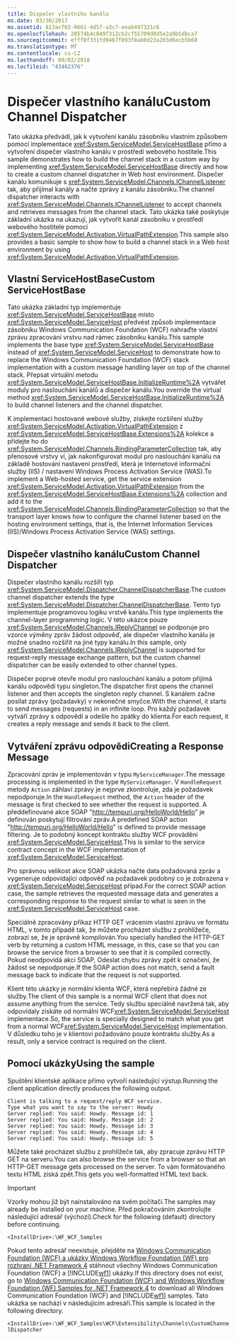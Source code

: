 ```yaml
---
title: Dispečer vlastního kanálu
ms.date: 03/30/2017
ms.assetid: 813acf03-9661-4d57-a3c7-eeab497321c6
ms.openlocfilehash: 20574b4c849f312cb2cf55709d8d5e2a9b5dbca7
ms.sourcegitcommit: efff8f331fd9467f093f8ab8d23a203d6ecb5b60
ms.translationtype: MT
ms.contentlocale: cs-CZ
ms.lasthandoff: 09/02/2018
ms.locfileid: "43462376"
---
```

# <a name="custom-channel-dispatcher"></a><span data-ttu-id="eea9c-102">Dispečer vlastního kanálu</span><span class="sxs-lookup"><span data-stu-id="eea9c-102">Custom Channel Dispatcher</span></span>
<span data-ttu-id="eea9c-103">Tato ukázka předvádí, jak k vytvoření kanálu zásobníku vlastním způsobem pomocí implementace <xref:System.ServiceModel.ServiceHostBase> přímo a vytvoření dispečer vlastního kanálu v prostředí webového hostitele.</span><span class="sxs-lookup"><span data-stu-id="eea9c-103">This sample demonstrates how to build the channel stack in a custom way by implementing <xref:System.ServiceModel.ServiceHostBase> directly and how to create a custom channel dispatcher in Web host environment.</span></span> <span data-ttu-id="eea9c-104">Dispečer kanálu komunikuje s <xref:System.ServiceModel.Channels.IChannelListener> tak, aby přijímal kanály a načte zprávy z kanálu zásobníku.</span><span class="sxs-lookup"><span data-stu-id="eea9c-104">The channel dispatcher interacts with <xref:System.ServiceModel.Channels.IChannelListener> to accept channels and retrieves messages from the channel stack.</span></span> <span data-ttu-id="eea9c-105">Tato ukázka také poskytuje základní ukázka na ukazují, jak vytvořit kanál zásobníku v prostředí webového hostitele pomocí <xref:System.ServiceModel.Activation.VirtualPathExtension>.</span><span class="sxs-lookup"><span data-stu-id="eea9c-105">This sample also provides a basic sample to show how to build a channel stack in a Web host environment by using <xref:System.ServiceModel.Activation.VirtualPathExtension>.</span></span>  
  
## <a name="custom-servicehostbase"></a><span data-ttu-id="eea9c-106">Vlastní ServiceHostBase</span><span class="sxs-lookup"><span data-stu-id="eea9c-106">Custom ServiceHostBase</span></span>  
 <span data-ttu-id="eea9c-107">Tato ukázka základní typ implementuje <xref:System.ServiceModel.ServiceHostBase> místo <xref:System.ServiceModel.ServiceHost> předvést způsob implementace zásobníku Windows Communication Foundation (WCF) nahraďte vlastní zprávu zpracování vrstvu nad rámec zásobníku kanálu.</span><span class="sxs-lookup"><span data-stu-id="eea9c-107">This sample implements the base type <xref:System.ServiceModel.ServiceHostBase> instead of <xref:System.ServiceModel.ServiceHost> to demonstrate how to replace the Windows Communication Foundation (WCF) stack implementation with a custom message handling layer on top of the channel stack.</span></span> <span data-ttu-id="eea9c-108">Přepsat virtuální metodu <xref:System.ServiceModel.ServiceHostBase.InitializeRuntime%2A> vytvářet moduly pro naslouchání kanálů a dispečer kanálu.</span><span class="sxs-lookup"><span data-stu-id="eea9c-108">You override the virtual method <xref:System.ServiceModel.ServiceHostBase.InitializeRuntime%2A> to build channel listeners and the channel dispatcher.</span></span>  
  
 <span data-ttu-id="eea9c-109">K implementaci hostované webové služby, získejte rozšíření služby <xref:System.ServiceModel.Activation.VirtualPathExtension> z <xref:System.ServiceModel.ServiceHostBase.Extensions%2A> kolekce a přidejte ho do <xref:System.ServiceModel.Channels.BindingParameterCollection> tak, aby přenosové vrstvy ví, jak nakonfigurovat modul pro naslouchání kanálu na základě hostování nastavení prostředí, která je Internetové informační služby (IIS) / nastavení Windows Process Activation Service (WAS).</span><span class="sxs-lookup"><span data-stu-id="eea9c-109">To implement a Web-hosted service, get the service extension <xref:System.ServiceModel.Activation.VirtualPathExtension> from the <xref:System.ServiceModel.ServiceHostBase.Extensions%2A> collection and add it to the <xref:System.ServiceModel.Channels.BindingParameterCollection> so that the transport layer knows how to configure the channel listener based on the hosting environment settings, that is, the Internet Information Services (IIS)/Windows Process Activation Service (WAS) settings.</span></span>  
  
## <a name="custom-channel-dispatcher"></a><span data-ttu-id="eea9c-110">Dispečer vlastního kanálu</span><span class="sxs-lookup"><span data-stu-id="eea9c-110">Custom Channel Dispatcher</span></span>  
 <span data-ttu-id="eea9c-111">Dispečer vlastního kanálu rozšíří typ <xref:System.ServiceModel.Dispatcher.ChannelDispatcherBase>.</span><span class="sxs-lookup"><span data-stu-id="eea9c-111">The custom channel dispatcher extends the type <xref:System.ServiceModel.Dispatcher.ChannelDispatcherBase>.</span></span> <span data-ttu-id="eea9c-112">Tento typ implementuje programovou logiku vrstvě kanálu.</span><span class="sxs-lookup"><span data-stu-id="eea9c-112">This type implements the channel-layer programming logic.</span></span> <span data-ttu-id="eea9c-113">V této ukázce pouze <xref:System.ServiceModel.Channels.IReplyChannel> se podporuje pro vzorce výměny zpráv žádost odpověď, ale dispečer vlastního kanálu je možné snadno rozšířit na jiné typy kanálu.</span><span class="sxs-lookup"><span data-stu-id="eea9c-113">In this sample, only <xref:System.ServiceModel.Channels.IReplyChannel> is supported for request-reply message exchange pattern, but the custom channel dispatcher can be easily extended to other channel types.</span></span>  
  
 <span data-ttu-id="eea9c-114">Dispečer poprvé otevře modul pro naslouchání kanálu a potom přijímá kanálu odpovědi typu singleton.</span><span class="sxs-lookup"><span data-stu-id="eea9c-114">The dispatcher first opens the channel listener and then accepts the singleton reply channel.</span></span> <span data-ttu-id="eea9c-115">S kanálem začne posílat zprávy (požadavky) v nekonečné smyčce.</span><span class="sxs-lookup"><span data-stu-id="eea9c-115">With the channel, it starts to send messages (requests) in an infinite loop.</span></span> <span data-ttu-id="eea9c-116">Pro každý požadavek vytváří zprávy s odpovědí a odešle ho zpátky do klienta.</span><span class="sxs-lookup"><span data-stu-id="eea9c-116">For each request, it creates a reply message and sends it back to the client.</span></span>  
  
## <a name="creating-a-response-message"></a><span data-ttu-id="eea9c-117">Vytváření zprávu odpovědi</span><span class="sxs-lookup"><span data-stu-id="eea9c-117">Creating a Response Message</span></span>  
 <span data-ttu-id="eea9c-118">Zpracování zpráv je implementován v typu `MyServiceManager`.</span><span class="sxs-lookup"><span data-stu-id="eea9c-118">The message processing is implemented in the type `MyServiceManager`.</span></span> <span data-ttu-id="eea9c-119">V `HandleRequest` metody `Action` záhlaví zprávy je nejprve zkontroluje, zda je požadavek nepodporuje.</span><span class="sxs-lookup"><span data-stu-id="eea9c-119">In the `HandleRequest` method, the `Action` header of the message is first checked to see whether the request is supported.</span></span> <span data-ttu-id="eea9c-120">A předdefinované akce SOAP "http://tempuri.org/HelloWorld/Hello" je definován poskytují filtrování zpráv.</span><span class="sxs-lookup"><span data-stu-id="eea9c-120">A predefined SOAP action "http://tempuri.org/HelloWorld/Hello" is defined to provide message filtering.</span></span> <span data-ttu-id="eea9c-121">Je to podobný koncept kontraktu služby WCF provádění <xref:System.ServiceModel.ServiceHost>.</span><span class="sxs-lookup"><span data-stu-id="eea9c-121">This is similar to the service contract concept in the WCF implementation of <xref:System.ServiceModel.ServiceHost>.</span></span>  
  
 <span data-ttu-id="eea9c-122">Pro správnou velikost akce SOAP ukázka načte data požadovaná zpráv a vygeneruje odpovídající odpověď na požadavek podobný co je zobrazena v <xref:System.ServiceModel.ServiceHost> případ.</span><span class="sxs-lookup"><span data-stu-id="eea9c-122">For the correct SOAP action case, the sample retrieves the requested message data and generates a corresponding response to the request similar to what is seen in the <xref:System.ServiceModel.ServiceHost> case.</span></span>  
  
 <span data-ttu-id="eea9c-123">Speciálně zpracovány příkaz HTTP GET vrácením vlastní zprávu ve formátu HTML, v tomto případě tak, že můžete procházet službu z prohlížeče, zobrazí se, že je správně kompilován.</span><span class="sxs-lookup"><span data-stu-id="eea9c-123">You specially handled the HTTP-GET verb by returning a custom HTML message, in this, case so that you can browse the service from a browser to see that it is compiled correctly.</span></span> <span data-ttu-id="eea9c-124">Pokud neodpovídá akci SOAP, Odeslat chybu zprávy zpět k označení, že žádost se nepodporuje.</span><span class="sxs-lookup"><span data-stu-id="eea9c-124">If the SOAP action does not match, send a fault message back to indicate that the request is not supported.</span></span>  
  
 <span data-ttu-id="eea9c-125">Klient této ukázky je normální klienta WCF, která nepřebírá žádné ze služby.</span><span class="sxs-lookup"><span data-stu-id="eea9c-125">The client of this sample is a normal WCF client that does not assume anything from the service.</span></span> <span data-ttu-id="eea9c-126">Tedy službu speciálně navržená tak, aby odpovídaly získáte od normální WCF<xref:System.ServiceModel.ServiceHost> implementace.</span><span class="sxs-lookup"><span data-stu-id="eea9c-126">So, the service is specially designed to match what you get from a normal WCF<xref:System.ServiceModel.ServiceHost> implementation.</span></span> <span data-ttu-id="eea9c-127">V důsledku toho je v klientovi požadováno pouze kontraktu služby.</span><span class="sxs-lookup"><span data-stu-id="eea9c-127">As a result, only a service contract is required on the client.</span></span>  
  
## <a name="using-the-sample"></a><span data-ttu-id="eea9c-128">Pomocí ukázky</span><span class="sxs-lookup"><span data-stu-id="eea9c-128">Using the sample</span></span>  
 <span data-ttu-id="eea9c-129">Spuštění klientské aplikace přímo vytvoří následující výstup.</span><span class="sxs-lookup"><span data-stu-id="eea9c-129">Running the client application directly produces the following output.</span></span>  
  
```Output  
Client is talking to a request/reply WCF service.   
Type what you want to say to the server: Howdy  
Server replied: You said: Howdy. Message id: 1  
Server replied: You said: Howdy. Message id: 2  
Server replied: You said: Howdy. Message id: 3  
Server replied: You said: Howdy. Message id: 4  
Server replied: You said: Howdy. Message id: 5  
```  
  
 <span data-ttu-id="eea9c-130">Můžete také procházet službu z prohlížeče tak, aby zpracuje zprávu HTTP GET na serveru.</span><span class="sxs-lookup"><span data-stu-id="eea9c-130">You can also browse the service from a browser so that an HTTP-GET message gets processed on the server.</span></span> <span data-ttu-id="eea9c-131">To vám formátovaného textu HTML získá zpět.</span><span class="sxs-lookup"><span data-stu-id="eea9c-131">This gets you well-formatted HTML text back.</span></span>  
  
> [!IMPORTANT]
>  <span data-ttu-id="eea9c-132">Vzorky mohou již být nainstalováno na svém počítači.</span><span class="sxs-lookup"><span data-stu-id="eea9c-132">The samples may already be installed on your machine.</span></span> <span data-ttu-id="eea9c-133">Před pokračováním zkontrolujte následující adresář (výchozí).</span><span class="sxs-lookup"><span data-stu-id="eea9c-133">Check for the following (default) directory before continuing.</span></span>  
>   
>  `<InstallDrive>:\WF_WCF_Samples`  
>   
>  <span data-ttu-id="eea9c-134">Pokud tento adresář neexistuje, přejděte na [Windows Communication Foundation (WCF) a ukázky Windows Workflow Foundation (WF) pro rozhraní .NET Framework 4](https://go.microsoft.com/fwlink/?LinkId=150780) stáhnout všechny Windows Communication Foundation (WCF) a [!INCLUDE[wf1](../../../../includes/wf1-md.md)] ukázky.</span><span class="sxs-lookup"><span data-stu-id="eea9c-134">If this directory does not exist, go to [Windows Communication Foundation (WCF) and Windows Workflow Foundation (WF) Samples for .NET Framework 4](https://go.microsoft.com/fwlink/?LinkId=150780) to download all Windows Communication Foundation (WCF) and [!INCLUDE[wf1](../../../../includes/wf1-md.md)] samples.</span></span> <span data-ttu-id="eea9c-135">Tato ukázka se nachází v následujícím adresáři.</span><span class="sxs-lookup"><span data-stu-id="eea9c-135">This sample is located in the following directory.</span></span>  
>   
>  `<InstallDrive>:\WF_WCF_Samples\WCF\Extensibility\Channels\CustomChannelDispatcher`
